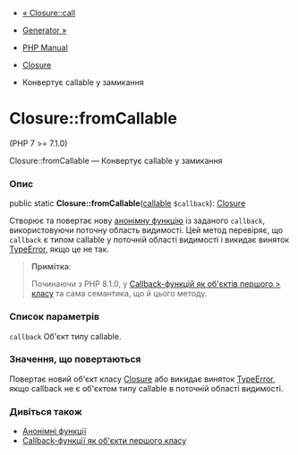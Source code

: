 - [« Closure::call](closure.call.md)
- [Generator »](class.generator.md)

- [PHP Manual](index.md)
- [Closure](class.closure.md)
- Конвертує callable у замикання

# Closure::fromCallable

(PHP 7 \>= 7.1.0)

Closure::fromCallable — Конвертує callable у замикання

### Опис

public static
**Closure::fromCallable**([callable](language.types.callable.md)
`$callback`): [Closure](class.closure.md)

Створює та повертає нову [анонімну функцію](functions.anonymous.md)
із заданого `callback`, використовуючи поточну область видимості. Цей метод
перевіряє, що `callback` є типом callable у поточній області
видимості і викидає виняток [TypeError](class.typeerror.md),
якщо це не так.

> **Примітка**:
>
> Починаючи з PHP 8.1.0, у [Callback-функцій як об'єктів першого > класу](functions.first_class_callable_syntax.md) та сама семантика,
> що й цього методу.

### Список параметрів

`callback`
Об'єкт типу callable.

### Значення, що повертаються

Повертає новий об'єкт класу [Closure](class.closure.md) або
викидає виняток [TypeError](class.typeerror.md), якщо
callback не є об'єктом типу callable в поточній області
видимості.

### Дивіться також

- [Анонімні функції](functions.anonymous.md)
- [Callback-функції як об'єкти першого класу](functions.first_class_callable_syntax.md)
